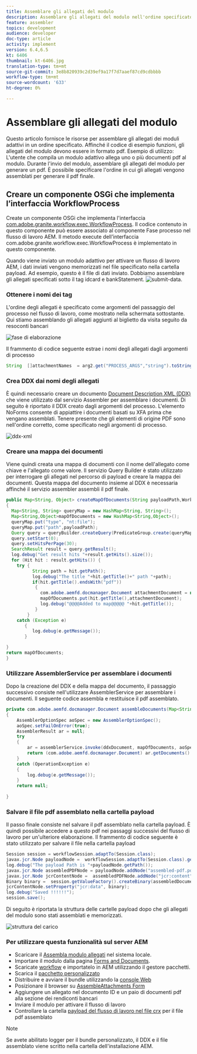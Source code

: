```yaml
---
title: Assemblare gli allegati del modulo
description: Assemblare gli allegati del modulo nell'ordine specificato
feature: assembler
topics: development
audience: developer
doc-type: article
activity: implement
version: 6.4,6.5
kt: 6406
thumbnail: kt-6406.jpg
translation-type: tm+mt
source-git-commit: 3e8b820939c2d39ef9a17f7d7aaef87cd9cdbbbb
workflow-type: tm+mt
source-wordcount: '633'
ht-degree: 0%

---
```



# Assemblare gli allegati del modulo

Questo articolo fornisce le risorse per assemblare gli allegati dei moduli adattivi in un ordine specificato. Affinché il codice di esempio funzioni, gli allegati del modulo devono essere in formato pdf. Esempio di utilizzo:
L&#39;utente che compila un modulo adattivo allega uno o più documenti pdf al modulo.
Durante l&#39;invio del modulo, assemblare gli allegati del modulo per generare un pdf. È possibile specificare l&#39;ordine in cui gli allegati vengono assemblati per generare il pdf finale.

## Creare un componente OSGi che implementa l’interfaccia WorkflowProcess

Create un componente OSGi che implementa l&#39;interfaccia [com.adobe.granite.workflow.exec.WorkflowProcess](https://helpx.adobe.com/experience-manager/6-5/sites/developing/using/reference-materials/javadoc/com/adobe/granite/workflow/exec/WorkflowProcess.html). Il codice contenuto in questo componente può essere associato al componente Fase processo nel flusso di lavoro AEM. Il metodo execute dell’interfaccia com.adobe.granite.workflow.exec.WorkflowProcess è implementato in questo componente.

Quando viene inviato un modulo adattivo per attivare un flusso di lavoro AEM, i dati inviati vengono memorizzati nel file specificato nella cartella payload. Ad esempio, questo è il file di dati inviato. Dobbiamo assemblare gli allegati specificati sotto il tag idcard e bankStatement.
![submit-data](assets/submitted-data.JPG).

### Ottenere i nomi dei tag

L&#39;ordine degli allegati è specificato come argomenti del passaggio del processo nel flusso di lavoro, come mostrato nella schermata sottostante. Qui stiamo assemblando gli allegati aggiunti al biglietto da visita seguito da resoconti bancari

![fase di elaborazione](assets/process-step.JPG)

Il frammento di codice seguente estrae i nomi degli allegati dagli argomenti di processo

```java
String  []attachmentNames  = arg2.get("PROCESS_ARGS","string").toString().split(",");
```

### Crea DDX dai nomi degli allegati

È quindi necessario creare un documento [Document Description XML (DDX)](https://helpx.adobe.com/pdf/aem-forms/6-2/ddxRef.pdf) che viene utilizzato dal servizio Assembler per assemblare i documenti. Di seguito è riportato il DDX creato dagli argomenti del processo. L&#39;elemento NoForms consente di appiattire i documenti basati su XFA prima che vengano assemblati. Tenere presente che gli elementi di origine PDF sono nell&#39;ordine corretto, come specificato negli argomenti di processo.

![ddx-xml](assets/ddx.PNG)

### Creare una mappa dei documenti

Viene quindi creata una mappa di documenti con il nome dell&#39;allegato come chiave e l&#39;allegato come valore. Il servizio Query Builder è stato utilizzato per interrogare gli allegati nel percorso di payload e creare la mappa dei documenti. Questa mappa del documento insieme al DDX è necessaria affinché il servizio assembler assembli il pdf finale.

```java
public Map<String, Object> createMapOfDocuments(String payloadPath,WorkflowSession workflowSession )
{
  Map<String, String> queryMap = new HashMap<String, String>();
  Map<String,Object>mapOfDocuments = new HashMap<String,Object>();
  queryMap.put("type", "nt:file");
  queryMap.put("path",payloadPath);
  Query query = queryBuilder.createQuery(PredicateGroup.create(queryMap),workflowSession.adaptTo(Session.class));
  query.setStart(0);
  query.setHitsPerPage(30);
  SearchResult result = query.getResult();
  log.debug("Get result hits "+result.getHits().size());
  for (Hit hit : result.getHits()) {
    try {
          String path = hit.getPath();
          log.debug("The title "+hit.getTitle()+" path "+path);
          if(hit.getTitle().endsWith("pdf"))
           {
             com.adobe.aemfd.docmanager.Document attachmentDocument = new com.adobe.aemfd.docmanager.Document(path);
             mapOfDocuments.put(hit.getTitle(),attachmentDocument);
             log.debug("@@@@Added to map@@@@@ "+hit.getTitle());
           }
        }
    catch (Exception e)
       {
          log.debug(e.getMessage());
       }

}
return mapOfDocuments;
}
```

### Utilizzare AssemblerService per assemblare i documenti

Dopo la creazione del DDX e della mappa del documento, il passaggio successivo consiste nell&#39;utilizzare AssemblerService per assemblare i documenti.
Il seguente codice assembla e restituisce il pdf assemblato.

```java
private com.adobe.aemfd.docmanager.Document assembleDocuments(Map<String, Object> mapOfDocuments, com.adobe.aemfd.docmanager.Document ddxDocument)
{
    AssemblerOptionSpec aoSpec = new AssemblerOptionSpec();
    aoSpec.setFailOnError(true);
    AssemblerResult ar = null;
    try
    {
        ar = assemblerService.invoke(ddxDocument, mapOfDocuments, aoSpec);
        return (com.adobe.aemfd.docmanager.Document) ar.getDocuments().get("GeneratedDocument.pdf");
    }
    catch (OperationException e)
    {
        log.debug(e.getMessage());
    }
    return null;
    
}
```

### Salvare il file pdf assemblato nella cartella payload

Il passo finale consiste nel salvare il pdf assemblato nella cartella payload. È quindi possibile accedere a questo pdf nei passaggi successivi del flusso di lavoro per un&#39;ulteriore elaborazione.
Il frammento di codice seguente è stato utilizzato per salvare il file nella cartella payload

```java
Session session = workflowSession.adaptTo(Session.class);
javax.jcr.Node payloadNode =  workflowSession.adaptTo(Session.class).getNode(workItem.getWorkflowData().getPayload().toString());
log.debug("The payload Path is "+payloadNode.getPath());
javax.jcr.Node assembledPDFNode = payloadNode.addNode("assembled-pdf.pdf", "nt:file"); 
javax.jcr.Node jcrContentNode =  assembledPDFNode.addNode("jcr:content", "nt:resource");
Binary binary =  session.getValueFactory().createBinary(assembledDocument.getInputStream());
jcrContentNode.setProperty("jcr:data", binary);
log.debug("Saved !!!!!!"); 
session.save();
```

Di seguito è riportata la struttura delle cartelle payload dopo che gli allegati del modulo sono stati assemblati e memorizzati.

![struttura del carico](assets/payload-structure.JPG)

### Per utilizzare questa funzionalità sul server AEM

* Scaricare il [Assembla modulo allegati](assets/assemble-form-attachments-af.zip) nel sistema locale.
* Importare il modulo dalla pagina [Forms and Documents](http://localhost:4502/aem/forms.html/content/dam/formsanddocuments).
* Scaricate [workflow](assets/assemble-form-attachments.zip) e importatelo in AEM utilizzando il gestore pacchetti.
* Scarica il [pacchetto personalizzato](assets/assembletaskattachments.assembletaskattachments.core-1.0-SNAPSHOT.jar)
* Distribuire e avviare il bundle utilizzando la [console Web](http://localhost:4502/system/console/bundles)
* Posizionare il browser su [AssembleAttachments Form](http://localhost:4502/content/dam/formsanddocuments/assembleattachments/jcr:content?wcmmode=disabled)
* Aggiungere un allegato nel documento ID e un paio di documenti pdf alla sezione dei rendiconti bancari
* Inviare il modulo per attivare il flusso di lavoro
* Controllare la cartella [payload del flusso di lavoro nel file crx](http://localhost:4502/crx/de/index.jsp#/var/fd/dashboard/payload) per il file pdf assemblato

>[!NOTE]
> Se avete abilitato logger per il bundle personalizzato, il DDX e il file assemblato viene scritto nella cartella dell&#39;installazione AEM.


